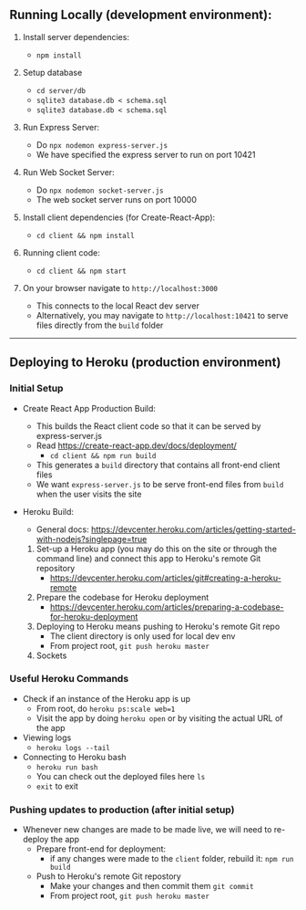 ## Running Locally (development environment):
1. Install server dependencies:
    - `npm install`

2. Setup database
    - `cd server/db`
    - `sqlite3 database.db < schema.sql`
    - `sqlite3 database.db < schema.sql`

3. Run Express Server:
    - Do `npx nodemon express-server.js`
    - We have specified the express server to run on port 10421

4. Run Web Socket Server:
    - Do `npx nodemon socket-server.js`
    - The web socket server runs on port 10000
    
5. Install client dependencies (for Create-React-App):
    - `cd client && npm install`

6. Running client code:
    - `cd client && npm start`

7. On your browser navigate to `http://localhost:3000`
    - This connects to the local React dev server
    - Alternatively, you may navigate to `http://localhost:10421` to serve files directly from the `build` folder

---

## Deploying to Heroku (production environment)

### Initial Setup
- Create React App Production Build:
    - This builds the React client code so that it can be served by express-server.js
    - Read https://create-react-app.dev/docs/deployment/
        - `cd client && npm run build`
    - This generates a `build` directory that contains all front-end client files
    - We want `express-server.js` to be serve front-end files from `build` when the user visits the site

- Heroku Build:
    - General docs: https://devcenter.heroku.com/articles/getting-started-with-nodejs?singlepage=true
    1. Set-up a Heroku app (you may do this on the site or through the command line) and connect this app to Heroku's remote Git repository
        - https://devcenter.heroku.com/articles/git#creating-a-heroku-remote
    2. Prepare the codebase for Heroku deployment
        - https://devcenter.heroku.com/articles/preparing-a-codebase-for-heroku-deployment
    3. Deploying to Heroku means pushing to Heroku's remote Git repo
        - The client directory is only used for local dev env
        - From project root, `git push heroku master`
    4. Sockets

### Useful Heroku Commands
- Check if an instance of the Heroku app is up
    - From root, do `heroku ps:scale web=1`
    - Visit the app by doing `heroku open` or by visiting the actual URL of the app
- Viewing logs
    - `heroku logs --tail`
- Connecting to Heroku bash
    - `heroku run bash`
    - You can check out the deployed files here `ls`
    - `exit` to exit

### Pushing updates to production (after initial setup)
- Whenever new changes are made to be made live, we will need to re-deploy the app
    - Prepare front-end for deployment:
        - if any changes were made to the `client` folder, rebuild it: `npm run build`
    - Push to Heroku's remote Git repostory
        - Make your changes and then commit them `git commit`
        - From project root, `git push heroku master`